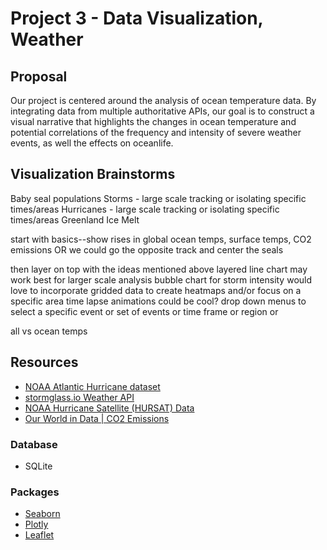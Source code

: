 # Project 3 - Data Visualization, Weather

## Proposal
Our project is centered around the analysis of ocean temperature data. By integrating data from multiple authoritative APIs, our goal is to construct a visual narrative that highlights the changes in ocean temperature and potential correlations of the frequency and intensity of severe weather events, as well the effects on oceanlife.

## Visualization Brainstorms
Baby seal populations
Storms - large scale tracking or isolating specific times/areas
Hurricanes - large scale tracking or isolating specific times/areas
Greenland Ice Melt

start with basics--show rises in global ocean temps, surface temps, CO2 emissions
OR we could go the opposite track and center the seals

then layer on top with the ideas mentioned above
layered line chart may work best for larger scale analysis
bubble chart for storm intensity
would love to incorporate gridded data to create heatmaps and/or focus on a specific area
time lapse animations could be cool?
drop down menus to select a specific event or set of events or time frame or region or

all vs ocean temps

## Resources
- [NOAA Atlantic Hurricane dataset](https://www.kaggle.com/datasets/utkarshx27/noaa-atlantic-hurricane-database)
- [stormglass.io Weather API](https://stormglass.io/marine-weather/)
- [NOAA Hurricane Satellite (HURSAT) Data](https://www.ncei.noaa.gov/products/hurricane-satellite-data)
- [Our World in Data | CO2 Emissions](https://ourworldindata.org/co2-emissions#%253A~%253Atext%253DBy%25201990%2520this%2520had%2520almost%252Cyet%2520to%2520reach%2520their%2520peak)

### Database
- SQLite

### Packages
- [Seaborn](https://seaborn.pydata.org/)
- [Plotly](https://plotly.com/graphing-libraries/)
- [Leaflet](https://leafletjs.com/)

